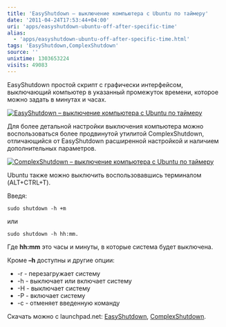 ```yaml
---
title: 'EasyShutdown – выключение компьютера c Ubuntu по таймеру'
date: '2011-04-24T17:53:44+04:00'
uri: 'apps/easyshutdown-ubuntu-off-after-specific-time'
alias: 
  - 'apps/easyshutdown-ubuntu-off-after-specific-time.html'
tags: 'EasyShutdown,ComplexShutdown'
source: ''
unixtime: 1303653224
visits: 49083
---
```

EasyShutdown простой скрипт с графически интерфейсом, выключающий компьютер в указанный промежуток времени, которое можно задать в минутах и часах.

[![EasyShutdown – выключение компьютера c Ubuntu по таймеру](img/2011/04/24/17-00/easyshutdown-screenshot-5649825462-o.jpg)](img/2011/04/24/17-00/easyshutdown-screenshot-5649825462-o.jpg)

Для более детальной настройки выключения компьютера можно воспользоваться более продвинутой утилитой ComplexShutdown, отличающийся от EasyShutdown расширенной настройкой и наличием дополнительных параметров.

[![ComplexShutdown – выключение компьютера c Ubuntu по таймеру](img/2011/04/24/17-00/screenshot-complexshutdown-5649263821-o.jpg)](img/2011/04/24/17-00/screenshot-complexshutdown-5649263821-o.jpg)

Ubuntu также можно выключить воспользовавшись терминалом (ALT+CTRL+T).

Введя:

```
sudo shutdown -h +m 
```

или

```
sudo shutdown -h hh:mm.
```

Где **hh:mm** это часы и минуты, в которые система будет выключена.

Кроме **–h** доступны и другие опции:

*   \-r - перезагружает систему
*   \-h - выключает или включает систему
*   \-H - выключает систему
*   \-P - включает систему
*   \-c - отменяет введенную команду

Скачать можно с launchpad.net: [EasyShutdown](https://code.launchpad.net/easyshutdown), [ComplexShutdown](https://launchpad.net/complexshutdown).
